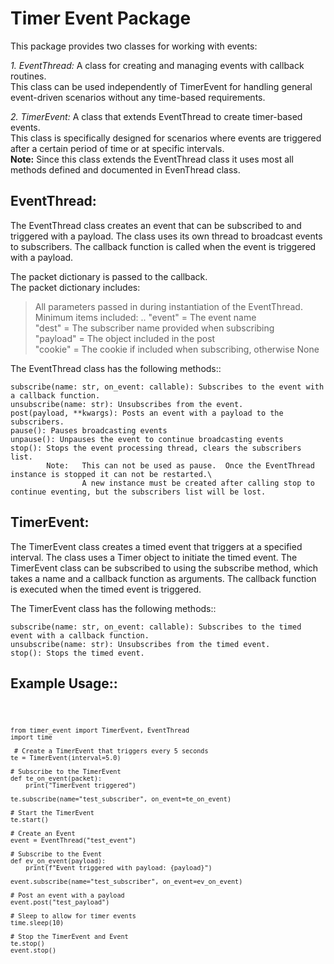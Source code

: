 # Timer Event Package

This package provides two classes for working with events:

*1. EventThread:* A class for creating and managing events with callback routines.\
    This class can be used independently of TimerEvent for handling general event-driven scenarios without any time-based requirements.

*2.  TimerEvent:* A class that extends EventThread to create timer-based events.\
    This class is specifically designed for scenarios where events are triggered after a certain period of time or at specific intervals.\
    **Note:**   Since this class extends the EventThread class it uses most all methods defined and documented in EvenThread class.

## **EventThread:**

The EventThread class creates an event that can be subscribed to and triggered with a payload. The class uses its own thread to broadcast events to subscribers.  The callback function is called when the event is triggered with a payload.

The packet dictionary is passed to the callback.\
The packet dictionary includes:
> All parameters passed in during instantiation of the EventThread.\
> Minimum items included: ..
    "event" =   The event name\
    "dest"  =   The subscriber name provided when subscribing\
    "payload" = The object included in the post\
    "cookie" =  The cookie if included when subscribing, otherwise None

The EventThread class has the following methods::

    subscribe(name: str, on_event: callable): Subscribes to the event with a callback function.
    unsubscribe(name: str): Unsubscribes from the event.
    post(payload, **kwargs): Posts an event with a payload to the subscribers.
    pause(): Pauses broadcasting events
    unpause(): Unpauses the event to continue broadcasting events
    stop(): Stops the event processing thread, clears the subscribers list.
            Note:   This can not be used as pause.  Once the EventThread instance is stopped it can not be restarted.\
                    A new instance must be created after calling stop to continue eventing, but the subscribers list will be lost.

 ## **TimerEvent:**

The TimerEvent class creates a timed event that triggers at a specified interval. The class uses a Timer object to initiate the timed event. The TimerEvent class can be subscribed to using the subscribe method, which takes a name and a callback function as arguments. The callback function is executed when the timed event is triggered.

The  TimerEvent class has the following methods::

    subscribe(name: str, on_event: callable): Subscribes to the timed event with a callback function.
    unsubscribe(name: str): Unsubscribes from the timed event.
    stop(): Stops the timed event.

 ## Example Usage::
<code>

    from timer_event import TimerEvent, EventThread
    import time

     # Create a TimerEvent that triggers every 5 seconds
    te = TimerEvent(interval=5.0)

    # Subscribe to the TimerEvent
    def te_on_event(packet):
        print("TimerEvent triggered")

    te.subscribe(name="test_subscriber", on_event=te_on_event)

    # Start the TimerEvent
    te.start()

    # Create an Event
    event = EventThread("test_event")

    # Subscribe to the Event
    def ev_on_event(payload):
        print(f"Event triggered with payload: {payload}")

    event.subscribe(name="test_subscriber", on_event=ev_on_event)

    # Post an event with a payload
    event.post("test_payload")

    # Sleep to allow for timer events
    time.sleep(10)

    # Stop the TimerEvent and Event
    te.stop()
    event.stop()
</code>
